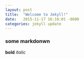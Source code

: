 ```yaml
---
layout: post
title:  "Welcome to Jekyll!"
date:   2015-11-17 16:16:01 -0600
categories: jekyll update
---
```


### some markdonwn 

__bold__ _italic_ 